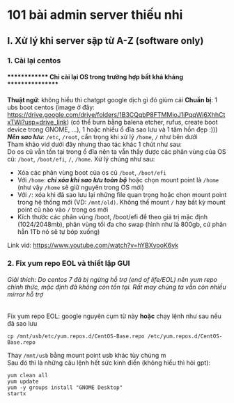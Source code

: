 # 101 bài admin server thiếu nhi
## I. Xử lý khi server sập từ A-Z (software only)
### 1. Cài lại centos
#### ************ Chỉ cài lại OS trong trường hợp bất khả kháng ***************
**Thuật ngữ**: không hiểu thì chatgpt google dịch gì đó giùm cái
**Chuẩn bị**: 1 ubs boot centos (image ở đây: https://drive.google.com/drive/folders/1B3CQqbP8FTMMioJ1iPqqWj6XhhCtxTWi?usp=drive_link) (có thể burn bằng balena etcher, rufus, create boot device trong GNOME, ...), 1 hoặc nhiều ổ đĩa sao lưu và 1 tâm hồn đẹp :)))  
***Nên sao lưu***: `/etc`, `/root`, cẩn trọng khi xử lý `/home`, `/` như bên dưới  
Tham khảo vid dưới đây nhưng thao tác khác 1 chút như sau:  
Do os cũ vẫn tồn tại trong ổ đĩa nên ta vẫn thấy được các phân vùng của OS cũ: `/boot`, `/boot/efi`, `/`, `/home`. Xử lý chúng như sau:
+ Xóa các phân vùng boot của os cũ `/boot`, `/boot/efi`
+ Với `/home`: ***chỉ xóa khi sao lưu toàn bộ*** hoặc chọn mount point là `/home` (như vậy `/home` sẽ giữ nguyên trong OS mới)
+ Với `/`:  xóa khi đã sao lưu lại những file quan trọng hoặc chọn mount point trong hệ thống mới (VD: `/mnt/old)`. Không thể mount `/` hay bất kỳ mount point cũ nào vào `/` trong os mới 
+ Kích thước các phân vùng /boot, /boot/efi để theo giá trị mặc định (1024/2048mb), phân vùng tối đa cho swap (hình như là 800gb, cứ phân hẳn 1Tb nó sẽ tự bóp xuống)

Link vid: https://www.youtube.com/watch?v=hYBXyooK6yk

### 2. Fix yum repo EOL và thiết lập GUI
###### Giải thích: Do centos 7 đã bị ngừng hỗ trợ (end of life/EOL) nên yum repo chính thức, mặc định đã không còn tồn tại. Rất may chúng ta vẫn còn nhiều mirror hỗ trợ
Fix yum repo EOL: google nguyên cụm từ này **hoặc** chạy lệnh như sau nếu đã sao lưu
```
cp /mnt/usb/etc/yum.repos.d/CentOS-Base.repo /etc/yum.repos.d/CentOS-Base.repo
```
Thay `/mnt/usb` bằng mount point usb khác tùy chúng m  
Sau đó thì là những câu lệnh hết sức kinh điển (không hiểu thì hỏi gpt):
```
yum clean all
yum update
yum -y groups install "GNOME Desktop"
startx
```



